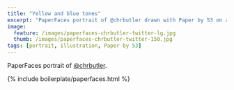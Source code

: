 ```yaml
---
title: "Yellow and blue tones"
excerpt: "PaperFaces portrait of @chrbutler drawn with Paper by 53 on an iPad."
image: 
  feature: /images/paperfaces-chrbutler-twitter-lg.jpg
  thumb: /images/paperfaces-chrbutler-twitter-150.jpg
tags: [portrait, illustration, Paper by 53]
---
```


PaperFaces portrait of [@chrbutler](http://twitter.com/chrbutler).

{% include boilerplate/paperfaces.html %}